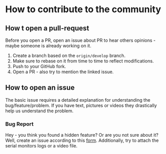 # How to contribute to the community

## How t open a pull-request

Before you open a PR, open an issue about PR to hear others opinions - maybe someone is already working on it.

1. Create a branch based on the `origin/develop` branch.
2. Make sure to rebase on it from time to time to reflect modifications.
3. Push to your GitHub fork.
4. Open a PR - also try to mention the linked issue.

## How to open an issue

The basic issue requires a detailed explanation for understanding the bug/feature/problem. 
If you have text, pictures or videos they drastically help us understand the problem.

### Bug Report

Hey - you think you found a hidden feature? Or are you not sure about it? Well, create an issue according to this [form](https://github.com/Open-Smartwatch/open-smartwatch-os/issues/new?assignees=&labels=&template=bug_report.md&title=). Additionally, try to attach the serial monitors logs or a video file.
